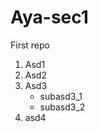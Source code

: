 # Aya-sec1
 First repo
1.  Asd1
2.  Asd2
3.  Asd3
      - subasd3_1
      - subasd3_2
4.  asd4      
